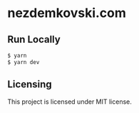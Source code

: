 # nezdemkovski.com

## Run Locally

```sh
$ yarn
$ yarn dev
```

## Licensing

This project is licensed under MIT license.

